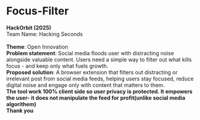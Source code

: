 # Focus-Filter
<b>HackOrbit (2025)</b> 
<br>
</b>Team Name</b>: Hacking Seconds  
<br>
<b>Theme</b>: Open Innovation
<br>
<b>Problem statement</b>: Social media floods user with distracting noise alongside valuable content. Users need a simple way to filter out what kills focus - and keep only what fuels growth.
<br>
<b>Proposed solution</b>: A browser extension that filters out distracting or irrelevant post from social media feeds, helping users stay focused, reduce digital noise and engage only with content that matters to them.
<br>
<b>
The tool work 100% client side so user privacy is protected.
It empowers the user- it does not manipulate the feed for profit(unlike social media algorithem)</b>
<br>
<b>Thank you</b>
